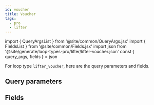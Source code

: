 ```yaml
---
id: voucher
title: Voucher
tags:
  - pro
  - lifter
---
```

import { QueryArgsList } from '@site/common/QueryArgs.jsx'
import { FieldsList } from '@site/common/Fields.jsx'
import json from '@site/generate/loop-types-pro/lifter/lifter-voucher.json'
const { query_args, fields } = json

For loop type `lifter_voucher`, here are the query parameters and fields.

## Query parameters

<QueryArgsList args={query_args} />

## Fields

<FieldsList fields={fields} />
